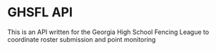# GHSFL API
This is an API written for the Georgia High School Fencing League to coordinate roster submission and point monitoring